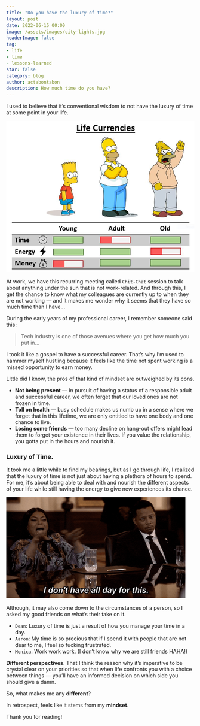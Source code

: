 ```yaml
---
title: "Do you have the luxury of time?"
layout: post
date: 2022-06-15 00:00
image: /assets/images/city-lights.jpg
headerImage: false
tag:
- life
- time
- lessons-learned
star: false
category: blog
author: actabontabon
description: How much time do you have?
---
```


I used to believe that it’s conventional wisdom to not have the luxury of time at some point in your
life.

![Markdowm Image][0]

At work, we have this recurring meeting called `Chit-Chat` session to talk about anything under the
sun that is not work-related. And through this, I get the chance to know what my colleagues are 
currently up to when they are not working — and it makes me wonder why it seems that they have so 
much time than I have…

<div class="breaker"></div>

During the early years of my professional career, I remember someone said this:

>Tech industry is one of those avenues where you get how much you put in…

I took it like a gospel to have a successful career. That’s why I’m used to hammer myself hustling 
because it feels like the time not spent working is a missed opportunity to earn money.

Little did I know, the pros of that kind of mindset are outweighed by its cons.

- **Not being present** — in pursuit of having a status of a responsible adult and successful 
  career, we often forget that our loved ones are not frozen in time.
- **Toll on health** — busy schedule makes us numb up in a sense where we forget that in this 
  lifetime, we are only entitled to have one body and one chance to live.
- **Losing some friends** — too many decline on hang-out offers might lead them to forget your 
  existence in their lives. If you value the relationship, you gotta put in the hours and nourish it.

<div class="breaker"></div>

### Luxury of Time.

It took me a little while to find my bearings, but as I go through life, I realized that the luxury
of time is not just about having a plethora of hours to spend. For me, it’s about being able to
deal with and nourish the different aspects of your life while still having the energy to give new
experiences its chance.

![yay][1]

Although, it may also come down to the circumstances of a person, so I asked my good friends on 
what’s their take on it.

- `Dean`: Luxury of time is just a result of how you manage your time in a day.
- `Aaron`: My time is so precious that if I spend it with people that are not dear to me, I feel so fucking frustrated.
- `Monica`: Work work work. (I don’t know why we are still friends HAHA!)

**Different perspectives**. That I think the reason why it’s imperative to be crystal clear on your 
priorities so that when life confronts you with a choice between things — you’ll have an informed 
decision on which side you should give a damn.

<div class="breaker"></div>

So, what makes me any **different**?

In retrospect, feels like it stems from my **mindset**.


Thank you for reading!


[0]: /assets/images/life-currencies.jpg
[1]: /assets/images/no-time-for-bs.gif
